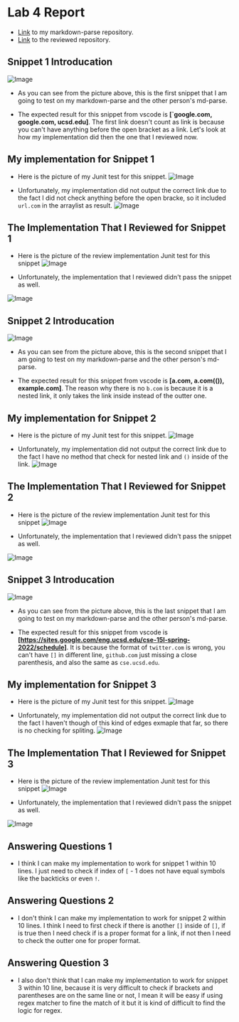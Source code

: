 # Lab 4 Report

* [Link](https://github.com/StrawberryAkai/lab3) to my markdown-parse repository.
* [Link](https://github.com/ryankosta/good-markdown-parser) to the reviewed repository.

## Snippet 1 Introducation

![Image](snippet-1.png)

* As you can see from the picture above, this is the first snippet that I
am going to test on my markdown-parse and the other person's md-parse.

* The expected result for this snippet from vscode is 
**[`google.com, google.com, ucsd.edu]**.
The first link doesn't count as link is because you can't have anything before
the open bracket as a link. Let's look at how my implementation did then the
one that I reviewed now.

## My implementation for Snippet 1

* Here is the picture of my Junit test for this snippet.
![Image](snippetTest1.png)

* Unfortunately, my implementation did not output the correct link due
to the fact I did not check anything before the open bracke, so it included
`url.com` in the arraylist as result.
![Image](Myoutput1.png)

## The Implementation That I Reviewed for Snippet 1

* Here is the picture of the review implementation Junit test for this snippet
![Image](reviewsnippet1.png)

* Unfortunately, the implementation that I reviewed didn't pass the snippet
as well.

![Image](reviewoutput.png)

## Snippet 2 Introducation

![Image](snippet2.png)

* As you can see from the picture above, this is the second snippet that I
am going to test on my markdown-parse and the other person's md-parse.

* The expected result for this snippet from vscode is 
**[a.com, a.com(()), example.com]**.
The reason why there is no `b.com` is because it is a nested link, it only takes
the link inside instead of the outter one.


## My implementation for Snippet 2

* Here is the picture of my Junit test for this snippet.
![Image](snippetTest2.png)

* Unfortunately, my implementation did not output the correct link due
to the fact I have no method that check for nested link and `()` inside of the link.
![Image](Myoutput2.png)

## The Implementation That I Reviewed for Snippet 2

* Here is the picture of the review implementation Junit test for this snippet
![Image](reviewsnippet2.png)

* Unfortunately, the implementation that I reviewed didn't pass the snippet
as well.

![Image](reviewoutput2.png)

## Snippet 3 Introducation

![Image](snippet3.png)

* As you can see from the picture above, this is the last snippet that I
am going to test on my markdown-parse and the other person's md-parse.

* The expected result for this snippet from vscode is 
**[https://sites.google.com/eng.ucsd.edu/cse-15l-spring-2022/schedule]**. It
is because the format of `twitter.com` is wrong, you can't have `[]` in different
line, `github.com` just missing a close parenthesis, and also the same as
`cse.ucsd.edu`.


## My implementation for Snippet 3

* Here is the picture of my Junit test for this snippet.
![Image](snippetTest3.png)

* Unfortunately, my implementation did not output the correct link due
to the fact I haven't though of this kind of edges exmaple that far, so there
is no checking for spliting.
![Image](myoutput3.png)

## The Implementation That I Reviewed for Snippet 3

* Here is the picture of the review implementation Junit test for this snippet
![Image](reviewsnippet3.png)

* Unfortunately, the implementation that I reviewed didn't pass the snippet
as well.

![Image](reviewoutput3.png)

## Answering Questions 1

* I think I can make my implementation to work for snippet 1 within 10 lines.
I just need to check if index of `[` - 1 does not have equal symbols like the
backticks or even `!`. 

## Answering Questions 2

* I don't think I can make my implementation to work for snippet 2 within 10 lines.
I think I need to first check if there is another `[]` inside of `[]`, if 
is true then I need check if is a proper format for a link, if not then I need
to check the outter one for proper format.

## Answering Question 3

* I also don't think that I can make my implementation to work for snippet 3
within 10 line, because it is very difficult to check if brackets and parentheses
are on the same line or not, I mean it will be easy if using regex
matcher to fine the match of it but it is kind of difficult to find the logic
for regex.
